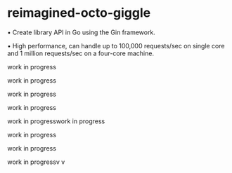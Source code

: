 # reimagined-octo-giggle

• Create library API in Go using the Gin framework.

• High performance, can handle up to 100,000 requests/sec on single core and 1
million requests/sec on a four-core machine.

work in progress

work in progress

work in progress

work in progress

work in progresswork in progress

work in progress

work in progress

work in progressv
v
